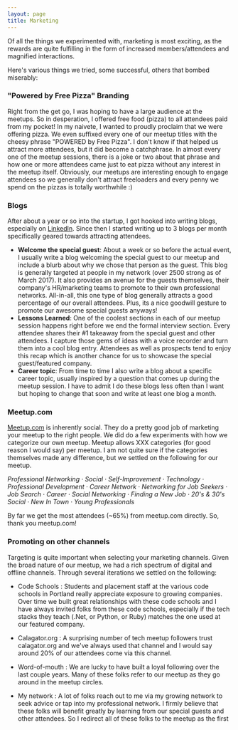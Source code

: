 ```yaml
---
layout: page
title: Marketing
---
```


Of all the things we experimented with, marketing is most exciting, as the rewards 
are quite fulfilling in the form of increased members/attendees and magnified interactions.

Here's various things we tried, some successful, others that bombed miserably:

### "Powered by Free Pizza" Branding
Right from the get go, I was hoping to have a large audience at the meetups.  So in
desperation, I offered free food (pizza) to all attendees paid from my pocket!
In my naivete, I wanted to proudly proclaim that we were offering pizza.  We even
suffixed every one of our meetup titles with the cheesy phrase "POWERED by Free Pizza".
I don't know if that helped us attract more attendees, but it did become a catchphrase.
In almost every one of the meetup sessions, there is a joke or two about that phrase 
and how one or more attendees came just to eat pizza without any interest in the meetup itself.
Obviously, our meetups are interesting enough to engage attendees so we generally don't attract
freeloaders and every penny we spend on the pizzas is totally worthwhile :)

### Blogs
After about a year or so into the startup, I got hooked into writing blogs, especially
on [LinkedIn](http://www.linkedin.com).  Since then I started writing up to 3 blogs per month
specifically geared towards attracting attendees.

* **Welcome the special guest**: About a week or so before the actual event, I usually write a
blog welcoming the special guest to our meetup and include a blurb about why we chose that person as the guest.  This blog is generally targeted at people in my network (over 2500 strong as of March 2017).  It also provides an avenue for the guests themselves, their company's HR/marketing teams to promote to their own professional networks.  All-in-all, this one type of blog generally attracts a good percentage of our overall attendees.  Plus, its a nice goodwill gesture to promote our awesome special guests anyways!
* **Lessons Learned**: One of the coolest sections in each of our meetup session happens right before we end the formal interview section.  Every attendee shares their #1 takeaway from the 
special guest and other attendees.  I capture those gems of ideas with a voice recorder and turn
them into a cool blog entry.  Attendees as well as prospects tend to enjoy this recap which is
another chance for us to showcase the special guest/featured company.
* **Career topic**: From time to time I also write a blog about a specific career topic,
usually inspired by a question that comes up during the meetup session.  I have to admit I do
these blogs less often than I want but hoping to change that soon and write at least one 
blog a month.

### Meetup.com
[Meetup.com](http://www.meetup.com) is inherently social.  They do a pretty good job of 
marketing your meetup to the right people.  We did do a few experiments with how we categorize
our own meetup.  Meetup allows XXX categories (for good reason I would say) per meetup.  I am not quite sure if the categories themselves made any difference, but we settled on the following for our meetup.

*Professional Networking · Social · Self-Improvement · Technology · Professional Development · Career Network · Networking for Job Seekers · Job Search · Career · Social Networking · Finding a New Job · 20's & 30's Social · New In Town · Young Professionals*

By far we get the most attendees (~65%) from meetup.com directly.  So, thank you meetup.com!

### Promoting on other channels
Targeting is quite important when selecting your marketing channels.  Given the broad nature of our meetup, we had a rich spectrum of digital and offline channels.  Through several iterations we settled on the following:

* Code Schools : Students and placement staff at the various code schools in Portland really appreciate exposure to growing companies.  Over time we built great relationships with these code schools and I have always invited folks from these code schools, especially if the tech stacks they teach (.Net, or Python, or Ruby) matches the one used at our featured company.

* Calagator.org : A surprising number of tech meetup followers trust calagator.org and we've always used that channel and I would say around 20% of our attendees come via this channel.

* Word-of-mouth : We are lucky to have built a loyal following over the last couple years.  Many of these folks refer to our meetup as they go around in the meetup circles.

* My network : A lot of folks reach out to me via my growing network to seek advice or tap into my professional network.  I firmly believe that these folks will benefit greatly by learning from our special guests and other attendees.  So I redirect all of these folks to the meetup as the first   
